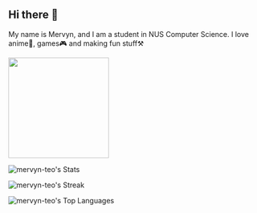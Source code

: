 ## Hi there 👋
My name is Mervyn, and I am a student in NUS Computer Science.
I love anime🌸, games🎮 and making fun stuff⚒️

<img height=200 width=200 src='https://github-readme-stats.vercel.app/api?username=mervyn-teo&theme=onedark&show_icons=true&hide_border=true&count_private=true'/>

![mervyn-teo's Stats](https://github-readme-stats.vercel.app/api?username=mervyn-teo&theme=onedark&show_icons=true&hide_border=true&count_private=true)

![mervyn-teo's Streak](https://github-readme-streak-stats.herokuapp.com/?user=mervyn-teo&theme=onedark&hide_border=true)

![mervyn-teo's Top Languages](https://github-readme-stats.vercel.app/api/top-langs/?username=mervyn-teo&theme=onedark&show_icons=true&hide_border=true&layout=compact)
